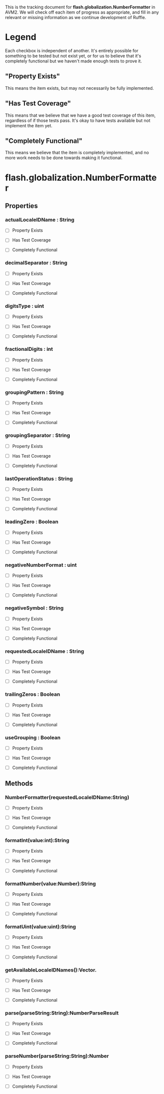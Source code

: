 This is the tracking document for **flash.globalization.NumberFormatter** in AVM2. We will check off each item of progress as appropriate, and fill in any relevant or missing information as we continue development of Ruffle.
# Legend

Each checkbox is independent of another. It's entirely possible for something to be tested but not exist yet, or for us to believe that it's completely functional but we haven't made enough tests to prove it.
## "Property Exists"

This means the item exists, but may not necessarily be fully implemented.
## "Has Test Coverage"

This means that we believe that we have a good test coverage of this item, regardless of if those tests pass. It's okay to have tests available but not implement the item yet.
## "Completely Functional"

This means we believe that the item is completely implemented, and no more work needs to be done towards making it functional.
# flash.globalization.NumberFormatter
## Properties
### actualLocaleIDName : String

* [ ] Property Exists

* [ ] Has Test Coverage

* [ ] Completely Functional


### decimalSeparator : String

* [ ] Property Exists

* [ ] Has Test Coverage

* [ ] Completely Functional


### digitsType : uint

* [ ] Property Exists

* [ ] Has Test Coverage

* [ ] Completely Functional


### fractionalDigits : int

* [ ] Property Exists

* [ ] Has Test Coverage

* [ ] Completely Functional


### groupingPattern : String

* [ ] Property Exists

* [ ] Has Test Coverage

* [ ] Completely Functional


### groupingSeparator : String

* [ ] Property Exists

* [ ] Has Test Coverage

* [ ] Completely Functional


### lastOperationStatus : String

* [ ] Property Exists

* [ ] Has Test Coverage

* [ ] Completely Functional


### leadingZero : Boolean

* [ ] Property Exists

* [ ] Has Test Coverage

* [ ] Completely Functional


### negativeNumberFormat : uint

* [ ] Property Exists

* [ ] Has Test Coverage

* [ ] Completely Functional


### negativeSymbol : String

* [ ] Property Exists

* [ ] Has Test Coverage

* [ ] Completely Functional


### requestedLocaleIDName : String

* [ ] Property Exists

* [ ] Has Test Coverage

* [ ] Completely Functional


### trailingZeros : Boolean

* [ ] Property Exists

* [ ] Has Test Coverage

* [ ] Completely Functional


### useGrouping : Boolean

* [ ] Property Exists

* [ ] Has Test Coverage

* [ ] Completely Functional


## Methods
### NumberFormatter(requestedLocaleIDName:String)

* [ ] Property Exists

* [ ] Has Test Coverage

* [ ] Completely Functional


### formatInt(value:int):String

* [ ] Property Exists

* [ ] Has Test Coverage

* [ ] Completely Functional


### formatNumber(value:Number):String

* [ ] Property Exists

* [ ] Has Test Coverage

* [ ] Completely Functional


### formatUint(value:uint):String

* [ ] Property Exists

* [ ] Has Test Coverage

* [ ] Completely Functional


### getAvailableLocaleIDNames():Vector.<String>

* [ ] Property Exists

* [ ] Has Test Coverage

* [ ] Completely Functional


### parse(parseString:String):NumberParseResult

* [ ] Property Exists

* [ ] Has Test Coverage

* [ ] Completely Functional


### parseNumber(parseString:String):Number

* [ ] Property Exists

* [ ] Has Test Coverage

* [ ] Completely Functional